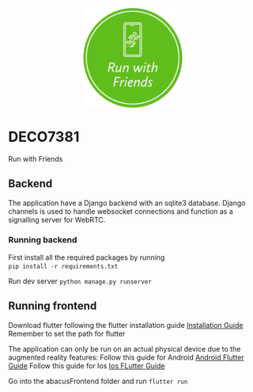 <div style="text-align: center; margin-bottom: 10px;">
    <img src="abacusFrontend/assets/Rwf.png" alt="Image Description" width="200" >
</div>

# DECO7381

Run with Friends

## Backend

The application have a Django backend with an sqlite3 database. Django channels is used to handle websocket connections and function as a signalling server for WebRTC.

### Running backend

First install all the required packages by running  
`pip install -r requirements.txt`

Run dev server `python manage.py runserver`

## Running frontend

Download flutter following the flutter installation guide [Installation Guide](https://docs.flutter.dev/get-started/install)
Remember to set the path for flutter

The application can only be run on an actual physical device due to the augmented reality features:
Follow this guide for Android [Android Flutter Guide](https://appmaking.com/run-flutter-apps-on-android-device/)
Follow this guide for Ios [Ios FLutter Guide](https://medium.com/front-end-weekly/how-to-test-your-flutter-ios-app-on-your-ios-device-75924bfd75a8)

Go into the abacusFrontend folder and run `flutter run`
